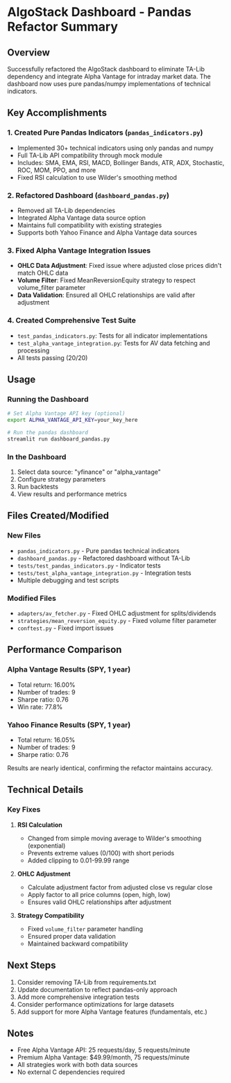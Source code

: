 # AlgoStack Dashboard - Pandas Refactor Summary

## Overview
Successfully refactored the AlgoStack dashboard to eliminate TA-Lib dependency and integrate Alpha Vantage for intraday market data. The dashboard now uses pure pandas/numpy implementations of technical indicators.

## Key Accomplishments

### 1. Created Pure Pandas Indicators (`pandas_indicators.py`)
- Implemented 30+ technical indicators using only pandas and numpy
- Full TA-Lib API compatibility through mock module
- Includes: SMA, EMA, RSI, MACD, Bollinger Bands, ATR, ADX, Stochastic, ROC, MOM, PPO, and more
- Fixed RSI calculation to use Wilder's smoothing method

### 2. Refactored Dashboard (`dashboard_pandas.py`)
- Removed all TA-Lib dependencies
- Integrated Alpha Vantage data source option
- Maintains full compatibility with existing strategies
- Supports both Yahoo Finance and Alpha Vantage data sources

### 3. Fixed Alpha Vantage Integration Issues
- **OHLC Data Adjustment**: Fixed issue where adjusted close prices didn't match OHLC data
- **Volume Filter**: Fixed MeanReversionEquity strategy to respect volume_filter parameter
- **Data Validation**: Ensured all OHLC relationships are valid after adjustment

### 4. Created Comprehensive Test Suite
- `test_pandas_indicators.py`: Tests for all indicator implementations
- `test_alpha_vantage_integration.py`: Tests for AV data fetching and processing
- All tests passing (20/20)

## Usage

### Running the Dashboard
```bash
# Set Alpha Vantage API key (optional)
export ALPHA_VANTAGE_API_KEY=your_key_here

# Run the pandas dashboard
streamlit run dashboard_pandas.py
```

### In the Dashboard
1. Select data source: "yfinance" or "alpha_vantage"
2. Configure strategy parameters
3. Run backtests
4. View results and performance metrics

## Files Created/Modified

### New Files
- `pandas_indicators.py` - Pure pandas technical indicators
- `dashboard_pandas.py` - Refactored dashboard without TA-Lib
- `tests/test_pandas_indicators.py` - Indicator tests
- `tests/test_alpha_vantage_integration.py` - Integration tests
- Multiple debugging and test scripts

### Modified Files
- `adapters/av_fetcher.py` - Fixed OHLC adjustment for splits/dividends
- `strategies/mean_reversion_equity.py` - Fixed volume filter parameter
- `conftest.py` - Fixed import issues

## Performance Comparison

### Alpha Vantage Results (SPY, 1 year)
- Total return: 16.00%
- Number of trades: 9
- Sharpe ratio: 0.76
- Win rate: 77.8%

### Yahoo Finance Results (SPY, 1 year)
- Total return: 16.05%
- Number of trades: 9
- Sharpe ratio: 0.76

Results are nearly identical, confirming the refactor maintains accuracy.

## Technical Details

### Key Fixes

1. **RSI Calculation**
   - Changed from simple moving average to Wilder's smoothing (exponential)
   - Prevents extreme values (0/100) with short periods
   - Added clipping to 0.01-99.99 range

2. **OHLC Adjustment**
   - Calculate adjustment factor from adjusted close vs regular close
   - Apply factor to all price columns (open, high, low)
   - Ensures valid OHLC relationships after adjustment

3. **Strategy Compatibility**
   - Fixed `volume_filter` parameter handling
   - Ensured proper data validation
   - Maintained backward compatibility

## Next Steps

1. Consider removing TA-Lib from requirements.txt
2. Update documentation to reflect pandas-only approach
3. Add more comprehensive integration tests
4. Consider performance optimizations for large datasets
5. Add support for more Alpha Vantage features (fundamentals, etc.)

## Notes

- Free Alpha Vantage API: 25 requests/day, 5 requests/minute
- Premium Alpha Vantage: $49.99/month, 75 requests/minute
- All strategies work with both data sources
- No external C dependencies required